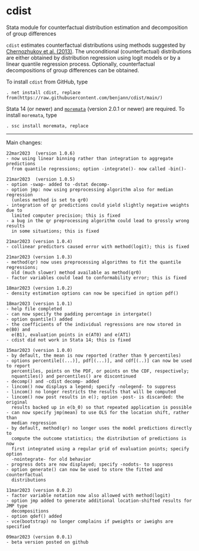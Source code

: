 # cdist
Stata module for counterfactual distribution estimation and decomposition of group differences

`cdist` estimates counterfactual distributions using methods suggested
by [Chernozhukov et al. (2013)](https://doi.org/10.3982/ECTA10582). The unconditional
(counterfactual) distributions are either obtained by distribution regression using logit models
or by a linear quantile regression process. Optionally, counterfactual decompositions
of group differences can be obtained.

To install `cdist` from GitHub, type

    . net install cdist, replace from(https://raw.githubusercontent.com/benjann/cdist/main/)

Stata 14 (or newer) and [`moremata`](https://github.com/benjann/moremata)
(version 2.0.1 or newer) are required. To install `moremata`, type

    . ssc install moremata, replace

---

Main changes:

    22mar2023  (version 1.0.6)
    - now using linear binning rather than integration to aggregate predictions
      from quantile regressions; option -integrate()- now called -bin()-

    21mar2023  (version 1.0.5)
    - option -swap- added to -dstat decomp-
    - option jmp: now using preprocessing algorithm also for median regression
      (unless method is set to qr0)
    - integration of qr predictions could yield slightly negative weights due to
      limited computer precision; this is fixed
    - a bug in the qr preprocessing algorithm could lead to grossly wrong results
      in some situations; this is fixed

    21mar2023 (version 1.0.4)
    - collinear predictors caused error with method(logit); this is fixed

    21mar2023 (version 1.0.3)
    - method(qr) now uses preprocessing algorithms to fit the quantile regressions;
      old (much slower) method available as method(qr0)
    - factor variables could lead to conformability error; this is fixed
    
    18mar2023 (version 1.0.2)
    - density estimation options can now be specified in option pdf()

    18mar2023 (version 1.0.1)
    - help file completed
    - can now specify the padding percentage in intergate()
    - option quantile() added
    - the coefficients of the individual regressions are now stored in e(B0) and
      e(B1), evaluation points in e(AT0) and e(AT1)
    - cdist did not work in Stata 14; this is fixed

    15mar2023 (version 1.0.0)
    - by default, the mean is now reported (rather than 9 percentiles)
    - options percentile[(...)], pdf[(...)], and cdf[(..)] can now be used to report
      percentiles, points on the PDF, or points on the CDF, respectively;
      nquantiles() and percentiles() are discontinued 
    - decomp() and -cdist decomp- added
    - lincom() now displays a legend; specify -nolegend- to suppress
    - lincom() no longer restricts the results that will be computed
    - lincom() now post results in e(); option -post- is discarded: the original
      results backed up in e(b_0) so that repeated application is possible
    - can now specify jmp(mean) to use OLS for the location shift, rather than
      median regression
    - by default, method(qr) no longer uses the model predictions directly to
      compute the outcome statistics; the distribution of predictions is now
      first integrated using a regular grid of evaluation points; specify option
      -nointegrate- for old behavior
    - progress dots are now displayed; specify -nodots- to suppress
    - option generate() can now be used to store the fitted and counterfactual
      distributions
    
    11mar2023 (version 0.0.2)
    - factor variable notation now also allowed with method(logit)
    - option jmp added to generate additional location-shifted results for JMP type
      decompositions
    - option qdef() added
    - vce(bootstrap) no longer complains if pweights or iweighs are specified
    
    09mar2023 (version 0.0.1)
    - beta version posted on github
